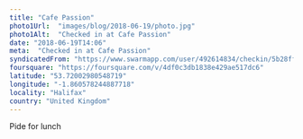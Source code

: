 ```yaml
---
title: "Cafe Passion"
photo1Url:  "images/blog/2018-06-19/photo.jpg"
photo1Alt:  "Checked in at Cafe Passion"
date: "2018-06-19T14:06"
meta:  "Checked in at Cafe Passion"
syndicatedFrom: "https://www.swarmapp.com/user/492614834/checkin/5b28ffebb9b37b002cca769e"
foursquare: "https://foursquare.com/v/4df0c3db1838e429ae517dc6"
latitude: "53.72002980548719"
longitude: "-1.860578244887718"
locality: "Halifax"
country: "United Kingdom"
---
```

Pide for lunch
